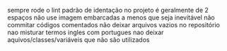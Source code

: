 sempre rode o lint
padrão de identação no projeto é geralmente de 2 espaços
não use imagem embarcadas a menos que seja inevitável
não commitar códigos comentados
não deixar arquivos vazios no repositório
nao misturar termos ingles com portugues
nao deixar aquivos/classes/variáveis que não são utilizados
